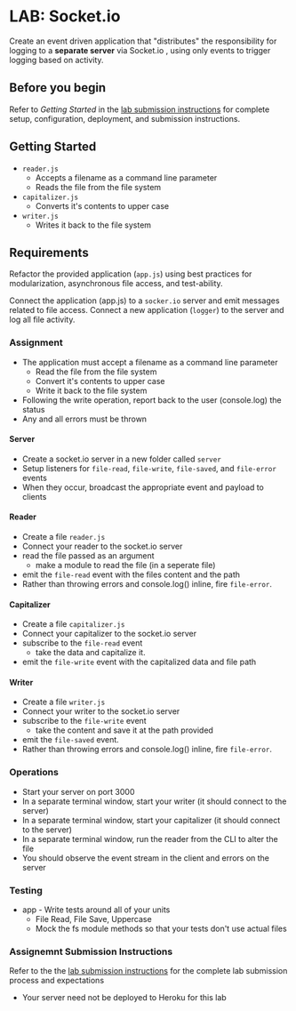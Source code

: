 # LAB: Socket.io

Create an event driven application that "distributes" the responsibility for logging to a **separate server** via Socket.io , using only events to trigger logging based on activity.

## Before you begin
Refer to *Getting Started*  in the [lab submission instructions](../../../reference/submission-instructions/labs/README.md) for complete setup, configuration, deployment, and submission instructions.


## Getting Started

* `reader.js`
  * Accepts a filename as a command line parameter
  * Reads the file from the file system
* `capitalizer.js`
  * Converts it's contents to upper case
* `writer.js`
  * Writes it back to the file system

## Requirements

Refactor the provided application (`app.js`) using best practices for modularization, asynchronous file access, and test-ability.

Connect the application (app.js) to a `socker.io` server and emit messages related to file access.  Connect a new application (`logger`) to the server and log all file activity.

### Assignment
* The application must accept a filename as a command line parameter
  * Read the file from the file system
  * Convert it's contents to upper case
  * Write it back to the file system
* Following the write operation, report back to the user (console.log) the status
* Any and all errors must be thrown

#### Server
* Create a socket.io server in a new folder called `server`
* Setup listeners for `file-read`, `file-write`, `file-saved`, and `file-error` events
* When they occur, broadcast the appropriate event and payload to clients

#### Reader
* Create a file `reader.js`
* Connect your reader to the socket.io server
* read the file passed as an argument
  * make a module to read the file (in a seperate file)
* emit the `file-read` event with the files content and the path
* Rather than throwing errors and console.log() inline, fire `file-error`.

#### Capitalizer
* Create a file `capitalizer.js`
* Connect your capitalizer to the socket.io server
* subscribe to the `file-read` event
  * take the data and capitalize it.
* emit the `file-write` event with the capitalized data and file path

#### Writer
* Create a file `writer.js`
* Connect your writer to the socket.io server
* subscribe to the `file-write` event
  * take the content and save it at the path provided
* emit the `file-saved` event.
* Rather than throwing errors and console.log() inline, fire `file-error`.

### Operations
* Start your server on port 3000
* In a separate terminal window, start your writer (it should connect to the server)
* In a separate terminal window, start your capitalizer (it should connect to the server)
* In a separate terminal window, run the reader from the CLI to alter the file
* You should observe the event stream in the client and errors on the server

### Testing
* app - Write tests around all of your units
  * File Read, File Save, Uppercase
  * Mock the fs module methods so that your tests don't use actual files

### Assignemnt Submission Instructions
Refer to the the [lab submission instructions](../../../reference/submission-instructions/labs/README.md) for the complete lab submission process and expectations

* Your server need not be deployed to Heroku for this lab
